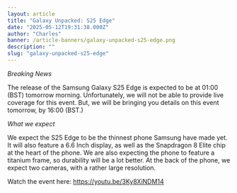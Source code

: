 ```yaml
---
layout: article
title: "Galaxy Unpacked: S25 Edge"
date: "2025-05-12T19:31:38.000Z"
author: "Charles"
banner: /article-banners/galaxy-unpacked-s25-edge.png
description: ""
slug: "galaxy-unpacked-s25-edge"
---
```


*Breaking News*

The release of the Samsung Galaxy S25 Edge is expected to be at 01:00 (BST) tomorrow morning.  Unfortunately, we will not be able to provide live coverage for this event. But, we will be bringing you details on this event tomorrow, by 16:00 (BST.)

*What we expect*

We expect the S25 Edge to be the thinnest phone Samsung have made yet. It will also feature a 6.6 Inch display, as well as the Snapdragon 8 Elite chip at the heart of the phone. We are also expecting the phone to feature a titanium frame, so durability will be a lot better. At the back of the phone, we expect two cameras, with a rather large resolution.


Watch the event here: https://youtu.be/3Ky8XiNDM14
 


